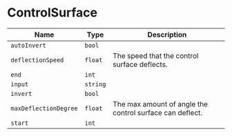 # ControlSurface


|Name|Type|Description|
|--|--|--|
|`autoInvert`|`bool`||
|`deflectionSpeed`|`float`|The speed that the control surface deflects.|
|`end`|`int`||
|`input`|`string`||
|`invert`|`bool`||
|`maxDeflectionDegree`|`float`|The max amount of angle the control surface can deflect.|
|`start`|`int`||


